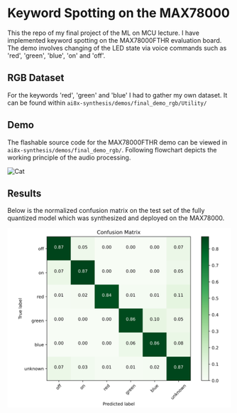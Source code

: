# Keyword Spotting on the MAX78000

This the repo of my final project of the ML on MCU lecture. I have implemented keyword spotting on the MAX78000FTHR evaluation board. The demo involves changing of the LED state via voice commands such as 'red', 'green', 'blue', 'on' and 'off'.

## RGB Dataset

For the keywords 'red', 'green' and 'blue' I had to gather my own dataset. It can be found within ```ai8x-synthesis/demos/final_demo_rgb/Utility/```

## Demo

The flashable source code for the MAX78000FTHR demo can be viewed in ```ai8x-synthesis/demos/final_demo_rgb/```. Following flowchart depicts the working principle of the audio processing.

![Cat](figures/flowchart.PNG)

## Results

Below is the normalized confusion matrix on the test set of the fully quantized model which was synthesized and deployed on the MAX78000.

![Cat](figures/confmat.PNG)
